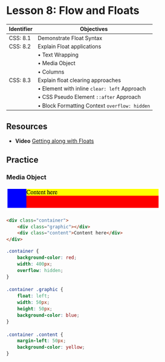 # Lesson 8: Flow and Floats

Identifier   | Objectives
-------------|------------
CSS: 8.1     | Demonstrate Float Syntax
CSS: 8.2     | Explain Float applications
             | &bull; Text Wrapping
             | &bull; Media Object
             | &bull; Columns
CSS: 8.3     | Explain float clearing approaches
             | &bull; Element with inline `clear: left` Approach
             | &bull; CSS Pseudo Element `::after` Approach
             | &bull; Block Formatting Context `overflow: hidden`

## Resources
- __Video__ [Getting along with Floats](https://www.youtube.com/watch?v=4gE1mThzhSw)

## Practice

### Media Object

![Media Object](assets/float.png)

```html
<div class="container">
	<div class="graphic"></div>
	<div class="content">Content here</div>
</div>
```

```css
.container {
	background-color: red;
	width: 400px;
	overflow: hidden;
}

.container .graphic {
	float: left;
	width: 50px;
	height: 50px;
	background-color: blue;
}

.container .content {
	margin-left: 50px;
	background-color: yellow;
}
```